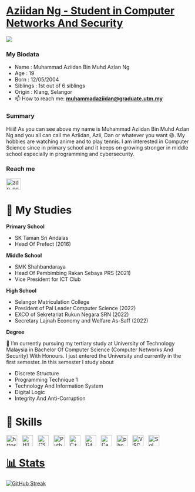 # [Aziidan Ng - Student in Computer Networks And Security](https://github.com/AziidanNg)
![](https://komarev.com/ghpvc/?username=AziidanNg&color=ff69b4)
### My Biodata
- Name : Muhammad Aziidan Bin Muhd Azlan Ng
- Age : 19
- Born : 12/05/2004
- Siblings : 1st out of 6 siblings
- Origin : Klang, Selangor
- 📫 How to reach me: **muhammadaziidan@graduate.utm.my** 

### Summary
Hiiii! As you can see above my name is Muhammad Aziidan Bin Muhd Azlan Ng and you all can call me Aziidan, Azii, Dan or whatever you want :smiley:. My hobbies are watching anime and to play tennis. I am interested in Computer Science since in primary school and it keeps on growing stronger in middle school especially in programming and cybersecurity.

### Reach me
<a href="https://instagram.com/zdn_ng" target="blank"><img align="center" src="https://raw.githubusercontent.com/rahuldkjain/github-profile-readme-generator/master/src/images/icons/Social/instagram.svg" alt="zdn_ng" height="30" width="40" /></a>

# :notebook_with_decorative_cover: My Studies
**Primary School**
- SK Taman Sri Andalas
- Head Of Prefect (2016)

**Middle School**
- SMK Shahbandaraya
- Head Of Pembimbing Rakan Sebaya PRS (2021)
- Vice President for ICT Club

**High School**
- Selangor Matriculation College
- President of Pal Leader Computer Science (2022)
- EXCO of Sekretariat Rukun Negara SRN (2022)
- Secretary Lajnah Economy and Welfare As-Saff (2022)

**Degree**

🌱 I’m currently pursuing my tertiary study at University of Technology Malaysia in Bachelor Of Computer Science (Computer Networks And Security) With Honours. I just entered the University and currently in the first semester. In this semester I study about
- Discrete Structure
- Programming Technique 1
- Technology And Information System
- Digital Logic
- Integrity And Anti-Corruption

# 🧰 Skills
<a href="https://www.w3schools.com/java/" target="blank"><img align="left" alt="https://www.w3schools.com/java/" width="30px" style="padding-right:10px;" src="https://cdn.jsdelivr.net/gh/devicons/devicon/icons/java/java-original.svg"/>
<a href="https://www.w3schools.com/html/" target="blank"><img align="left" alt="HTML" width="30px" style="padding-right:10px;" src="https://cdn.jsdelivr.net/gh/devicons/devicon/icons/html5/html5-plain.svg" />
<a href="https://www.w3schools.com/css/" target="blank"><img align="left" alt="CSS" width="30px" style="padding-right:10px;" src="https://cdn.jsdelivr.net/gh/devicons/devicon/icons/css3/css3-plain.svg" />
<a href="https://www.w3schools.com/python/" target="blank"><img align="left" alt="Python" width="30px" style="padding-right:10px;" src="https://cdn.jsdelivr.net/gh/devicons/devicon/icons/python/python-plain.svg" />
<a href="https://www.w3schools.com/cpp/" target="blank"><img align="left" alt="C++" width="30px" style="padding-right:10px;" src="https://cdn.jsdelivr.net/gh/devicons/devicon/icons/cplusplus/cplusplus-line.svg" />
<a href="https://www.github.com/" target="blank"><img align="left" alt="GitHub" width="30px" style="padding-right:10px;" src="https://cdn.jsdelivr.net/gh/devicons/devicon/icons/github/github-original.svg" />
<a href="https://www.canva.com/" target="blank"><img align="left" alt="Canva" width="30px" style="padding-right:10px;" src="https://cdn.jsdelivr.net/gh/devicons/devicon/icons/canva/canva-original.svg" />
<a href="https://www.w3schools.com/php/" target="blank"><img align="left" alt="php" width="30px" style="padding-right:10px;" src="https://cdn.jsdelivr.net/gh/devicons/devicon/icons/php/php-plain.svg" />
<a href="https://github.com/microsoft/vscode" target="blank"><img align="left" alt="VSCode" width="30px" style="padding-right:10px;" src="https://cdn.jsdelivr.net/gh/devicons/devicon/icons/vscode/vscode-original.svg" />
<a href="https://www.w3schools.com/sql/" target="blank"><img align="left" alt="Sql" width="30px" style="padding-right:10px;" src="https://cdn.jsdelivr.net/gh/devicons/devicon/icons/microsoftsqlserver/microsoftsqlserver-plain.svg" />
<br />

# :bar_chart: Stats
<a href="https://git.io/streak-stats"><img src="https://github-readme-streak-stats.herokuapp.com?user=AziidanNg" alt="GitHub Streak" /></a>


<!--
**AziidanNg/AziidanNg** is a ✨ _special_ ✨ repository because its `README.md` (this file) appears on your GitHub profile.

Here are some ideas to get you started:

- 🔭 I’m currently working on ...
- 🌱 I’m currently learning ...
- 👯 I’m looking to collaborate on ...
- 🤔 I’m looking for help with ...
- 💬 Ask me about ...
- 📫 How to reach me: ...
- 😄 Pronouns: ...
- ⚡ Fun fact: ...
-->

